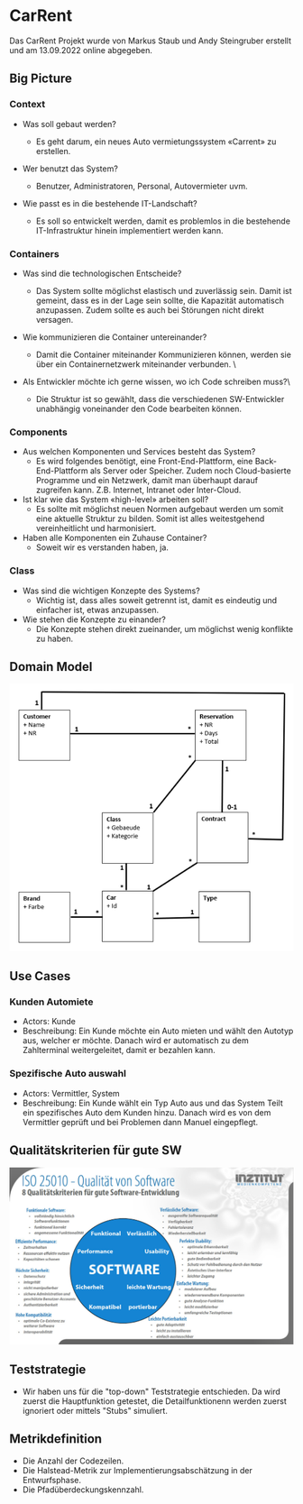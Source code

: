# CarRent
Das CarRent Projekt wurde von Markus Staub und Andy Steingruber erstellt und am 13.09.2022 online abgegeben.

## Big Picture
### Context
- Was soll gebaut werden?
    - Es geht darum, ein neues Auto vermietungssystem «Carrent» zu erstellen.

- Wer benutzt das System?
    - Benutzer, Administratoren, Personal, Autovermieter uvm.

- Wie passt es in die bestehende IT-Landschaft?
    - Es soll so entwickelt werden, damit es problemlos in die bestehende IT-Infrastruktur hinein implementiert werden kann.

### Containers
- Was sind die technologischen Entscheide?
    - Das System sollte möglichst elastisch und zuverlässig sein. Damit ist gemeint, dass es in der Lage sein sollte, die Kapazität automatisch anzupassen. Zudem sollte es auch bei Störungen nicht direkt versagen.

- Wie kommunizieren die Container untereinander?
    - Damit die Container miteinander Kommunizieren können, werden sie über ein Containernetzwerk miteinander verbunden. \

- Als Entwickler möchte ich gerne wissen, wo ich Code schreiben muss?\
    - Die Struktur ist so gewählt, dass die verschiedenen SW-Entwickler unabhängig voneinander den Code bearbeiten können.

### Components
- Aus welchen Komponenten und Services besteht das System?
    - Es wird folgendes benötigt, eine Front-End-Plattform, eine Back-End-Plattform als Server oder Speicher. Zudem noch Cloud-basierte Programme und ein Netzwerk, damit man überhaupt darauf zugreifen kann. Z.B. Internet, Intranet oder Inter-Cloud.
- Ist klar wie das System «high-level» arbeiten soll?
    - Es sollte mit möglichst neuen Normen aufgebaut werden um somit eine aktuelle Struktur zu bilden. Somit ist alles weitestgehend vereinheitlicht und harmonisiert.
- Haben alle Komponenten ein Zuhause Container?
    - Soweit wir es verstanden haben, ja.

### Class
- Was sind die wichtigen Konzepte des Systems?
    - Wichtig ist, dass alles soweit getrennt ist, damit es eindeutig und einfacher ist, etwas anzupassen.
- Wie stehen die Konzepte zu einander?
    - Die Konzepte stehen direkt zueinander, um möglichst wenig konflikte zu haben.

## Domain Model
![](2022-09-11-21-41-23.png)

## Use Cases
### Kunden Automiete
- Actors: Kunde
- Beschreibung: Ein Kunde möchte ein Auto mieten und wählt den Autotyp aus, welcher er möchte. Danach wird er automatisch zu dem Zahlterminal weitergeleitet, damit er bezahlen kann.

### Spezifische Auto auswahl
- Actors: Vermittler, System
- Beschreibung: Ein Kunde wählt ein Typ Auto aus und das System Teilt ein spezifisches Auto dem Kunden hinzu. Danach wird es von dem Vermittler geprüft und bei Problemen dann Manuel eingepflegt.

## Qualitätskriterien für gute SW
![](2022-09-11-22-33-43.png)

## Teststrategie
- Wir haben uns für die "top-down" Teststrategie entschieden. Da wird zuerst die Hauptfunktion getestet, die Detailfunktionenn werden zuerst ignoriert oder mittels "Stubs" simuliert.

## Metrikdefinition
- Die Anzahl der Codezeilen.
- Die Halstead-Metrik zur Implementierungsabschätzung in der Entwurfsphase.
- Die Pfadüberdeckungskennzahl.